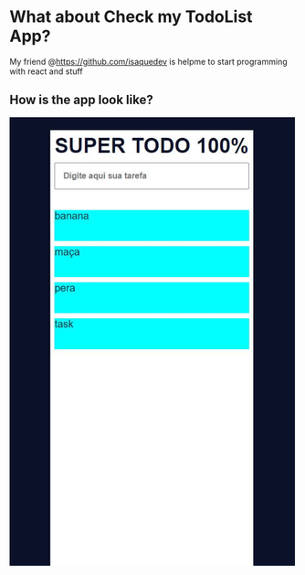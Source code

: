 # What about Check my TodoList App?

My friend @https://github.com/isaquedev is helpme to start programming with react and stuff


## How is the app look like?

<img src="https://github.com/DevVitorSantos/super-todo/blob/main/public/todo.JPG?raw=true" width=500 heigth=500 alt="todo list app"/>

